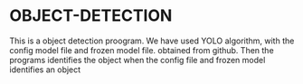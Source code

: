 # OBJECT-DETECTION
This is a object detection proogram.  We have used YOLO algorithm, with the config model file and frozen model file. obtained from github.  Then the programs identifies the object when the config file and frozen model identifies an object
